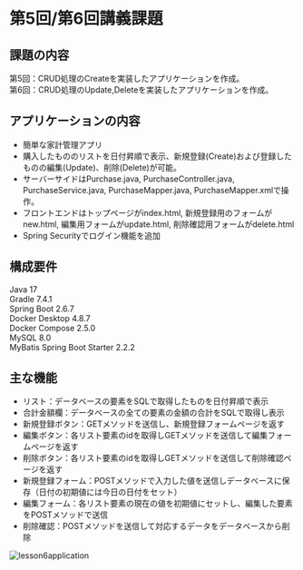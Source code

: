 # 第5回/第6回講義課題

## 課題の内容
第5回：CRUD処理のCreateを実装したアプリケーションを作成。  
第6回：CRUD処理のUpdate,Deleteを実装したアプリケーションを作成。

## アプリケーションの内容
- 簡単な家計管理アプリ
- 購入したもののリストを日付昇順で表示、新規登録(Create)および登録したものの編集(Update)、削除(Delete)が可能。
- サーバーサイドはPurchase.java, PurchaseController.java, PurchaseService.java, PurchaseMapper.java, PurchaseMapper.xmlで操作。
- フロントエンドはトップページがindex.html, 新規登録用のフォームがnew.html, 編集用フォームがupdate.html, 削除確認用フォームがdelete.html
- Spring Securityでログイン機能を追加

## 構成要件
Java 17  
Gradle 7.4.1  
Spring Boot 2.6.7  
Docker Desktop 4.8.7  
Docker Compose 2.5.0  
MySQL 8.0  
MyBatis Spring Boot Starter 2.2.2  

## 主な機能
- リスト：データベースの要素をSQLで取得したものを日付昇順で表示
- 合計金額欄：データベースの全ての要素の金額の合計をSQLで取得し表示
- 新規登録ボタン：GETメソッドを送信し、新規登録フォームページを返す
- 編集ボタン：各リスト要素のidを取得しGETメソッドを送信して編集フォームページを返す
- 削除ボタン：各リスト要素のidを取得しGETメソッドを送信して削除確認ページを返す
- 新規登録フォーム：POSTメソッドで入力した値を送信しデータベースに保存（日付の初期値には今日の日付をセット）
- 編集フォーム：各リスト要素の現在の値を初期値にセットし、編集した要素をPOSTメソッドで送信
- 削除確認：POSTメソッドを送信して対応するデータをデータベースから削除

![lesson6application](https://user-images.githubusercontent.com/103230014/171185307-5d68514c-6b95-45dd-a69e-d368d2a93526.gif)






